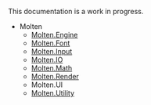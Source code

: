 ﻿﻿This documentation is a work in progress.

* Molten  
    *  [Molten.Engine](Molten.Engine.md)  
    *  [Molten.Font](Molten.Font.md)   
    *  [Molten.Input](Molten.Input.md)   
    *  [Molten.IO](Molten.IO.md)   
    *  [Molten.Math](Molten.Math.md)   
    *  [Molten.Render](Molten.Render.md)  
    *  Molten.UI 
    *  [Molten.Utility](Molten.Utility.md)  